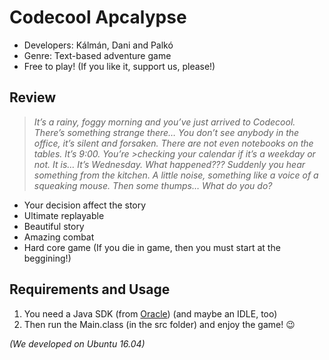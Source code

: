 # Codecool Apcalypse

* Developers: Kálmán, Dani and Palkó
* Genre: Text-based adventure game
* Free to play! (If you like it, support us, please!)

## Review

>*It’s a rainy, foggy morning and you’ve just arrived to Codecool. There’s something strange there…
>You don’t see anybody in the office, it’s silent and forsaken. There are not even notebooks on the tables. It’s 9:00. You’re >checking your calendar if it’s a weekday or not. It is… It’s Wednesday.
>What happened???
>Suddenly you hear something from the kitchen. A little noise, something like a voice of a squeaking  mouse. Then some thumps…
>What do you do?*

* Your decision affect the story
* Ultimate replayable
* Beautiful story
* Amazing combat
* Hard core game (If you die in game, then you must start at the beggining!)

## Requirements and Usage
1. You need a Java SDK (from [Oracle](https://www.oracle.com)) (and maybe an IDLE, too)
2. Then run the Main.class (in the src folder) and enjoy the game! :wink:

_(We developed on Ubuntu 16.04)_
